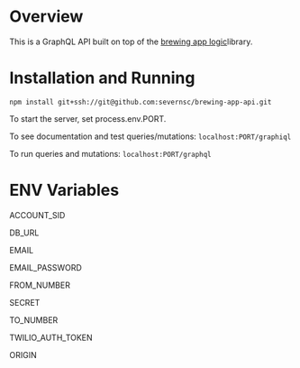 # Overview

This is a GraphQL API built on top of the [brewing app logic](https://github.com/severnsc/brewing-app-logic)library. 

# Installation and Running

`npm install git+ssh://git@github.com:severnsc/brewing-app-api.git`

To start the server, set process.env.PORT.

To see documentation and test queries/mutations:
`localhost:PORT/graphiql`

To run queries and mutations:
`localhost:PORT/graphql`

# ENV Variables

ACCOUNT_SID

DB_URL

EMAIL

EMAIL_PASSWORD

FROM_NUMBER

SECRET

TO_NUMBER

TWILIO_AUTH_TOKEN

ORIGIN